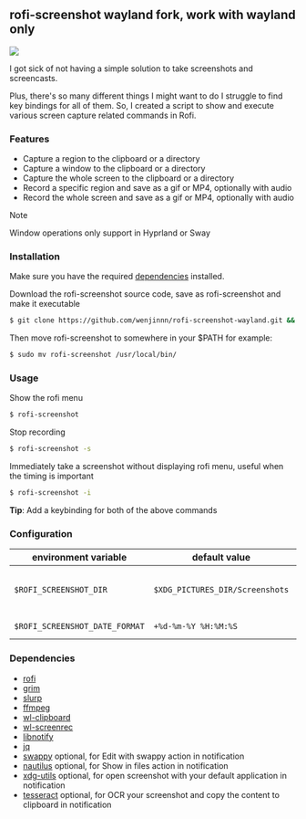 ## rofi-screenshot wayland fork, work with wayland only

![](https://imgur.com/7io5BKJ.gif)

I got sick of not having a simple solution to take screenshots and screencasts.

Plus, there's so many different things I might want to do I struggle to find key bindings for all of them. So, I created a script to show and execute various screen capture related commands in Rofi.

### Features
* Capture a region to the clipboard or a directory
* Capture a window to the clipboard or a directory
* Capture the whole screen to the clipboard or a directory
* Record a specific region and save as a gif or MP4, optionally with audio
* Record the whole screen and save as a gif or MP4, optionally with audio

> [!NOTE]
> Window operations only support in Hyprland or Sway

### Installation
Make sure you have the required [dependencies](#dependencies) installed.

Download the rofi-screenshot source code, save as rofi-screenshot and make it executable
```bash
$ git clone https://github.com/wenjinnn/rofi-screenshot-wayland.git && cd rofi-screenshot-wayland && chmod u+x rofi-screenshot
```
Then move rofi-screenshot to somewhere in your $PATH for example:
```bash
$ sudo mv rofi-screenshot /usr/local/bin/
```

### Usage
Show the rofi menu
```bash
$ rofi-screenshot
```

Stop recording
```bash
$ rofi-screenshot -s
```

Immediately take a screenshot without displaying rofi menu, useful when the timing is important
```bash
$ rofi-screenshot -i
```
**Tip**: Add a keybinding for both of the above commands

### Configuration
| environment variable           | default value                   |                                                                                                                     |
| ------------------------------ | ------------------------------- | ------------------------------------------------------------------------------------------------------------------- |
| `$ROFI_SCREENSHOT_DIR`         | `$XDG_PICTURES_DIR/Screenshots` | By default files will be stored in `$XDG_PICTURES_DIR/Screenshots`, which typically means `~/Pictures/Screenshots`. |
| `$ROFI_SCREENSHOT_DATE_FORMAT` | `+%d-%m-%Y %H:%M:%S`            | Possible alternative: `+%Y-%m-%d-%H-%M-%S`                                                                          |

### Dependencies

* [rofi](https://github.com/lbonn/rofi)
* [grim](https://sr.ht/~emersion/grim/)
* [slurp](https://github.com/emersion/slurp)
* [ffmpeg](https://ffmpeg.org/)
* [wl-clipboard](https://github.com/bugaevc/wl-clipboard)
* [wl-screenrec](https://github.com/russelltg/wl-screenrec)
* [libnotify](https://gitlab.gnome.org/GNOME/libnotify)
* [jq](https://jqlang.github.io/jq/)
* [swappy](https://github.com/jtheoof/swappy) optional, for Edit with swappy action in notification
* [nautilus](https://github.com/GNOME/nautilus) optional, for Show in files action in notification
* [xdg-utils](https://www.freedesktop.org/wiki/Software/xdg-utils/) optional, for open screenshot with your default application in notification
* [tesseract](https://github.com/tesseract-ocr/tesseract) optional, for OCR your screenshot and copy the content to clipboard in notification
